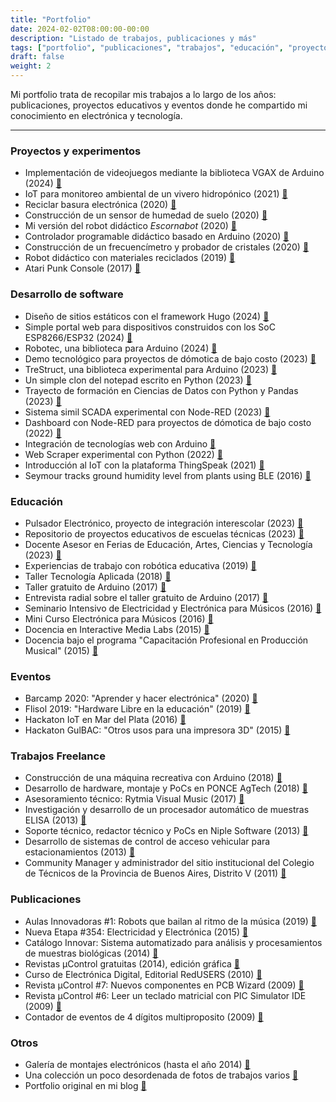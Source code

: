 ```yaml
---
title: "Portfolio"
date: 2024-02-02T08:00:00-00:00
description: "Listado de trabajos, publicaciones y más"
tags: ["portfolio", "publicaciones", "trabajos", "educación", "proyectos"]
draft: false
weight: 2
---
```

Mi portfolio trata de recopilar mis trabajos a lo largo de los años: publicaciones, proyectos educativos y eventos donde he compartido mi conocimiento en electrónica y tecnología.
<!--more-->
---
### Proyectos y experimentos

- Implementación de videojuegos mediante la biblioteca VGAX de Arduino (2024) [🔗](https://github.com/lmtreser/Arduino-VGA-Games)
- IoT para monitoreo ambiental de un vivero hidropónico (2021) [🔗](https://github.com/lmtreser/ESMET-IoT)
- Reciclar basura electrónica (2020) [🔗](https://www.automatismos-mdq.com.ar/blog/2020/11/reciclar-electronica.html)
- Construcción de un sensor de humedad de suelo (2020) [🔗](https://www.automatismos-mdq.com.ar/blog/2020/11/construccion-de-un-sensor-de-humedad-de-suelo.html)
- Mi versión del robot didáctico *Escornabot* (2020) [🔗](https://www.automatismos-mdq.com.ar/blog/2020/06/robot-didactico-escornabot.html)
- Controlador programable didáctico basado en Arduino (2020) [🔗](https://www.automatismos-mdq.com.ar/blog/2020/07/controlador-programable-didactico.html)
- Construcción de un frecuencímetro y probador de cristales (2020) [🔗](https://www.automatismos-mdq.com.ar/blog/2020/05/construccion-de-un-frecuencimetro-y-probador-de-cristales.html)
- Robot didáctico con materiales reciclados (2019) [🔗](https://www.automatismos-mdq.com.ar/blog/2019/02/robot-didactico-con-materiales-reciclados.html)
- Atari Punk Console (2017) [🔗](https://www.automatismos-mdq.com.ar/blog/2017/01/atari-punk-console.html)

### Desarrollo de software

- Diseño de sitios estáticos con el framework Hugo (2024) [🔗](https://github.com/lmtreser/hugo-static-sites)
- Simple portal web para dispositivos construidos con los SoC ESP8266/ESP32 (2024) [🔗](https://github.com/lmtreser/ESP-Simple-Cfg)
- Robotec, una biblioteca para Arduino (2024) [🔗](https://github.com/lmtreser/Robotec)
- Demo tecnológico para proyectos de dómotica de bajo costo (2023) [🔗](https://github.com/lmtreser/Demo-Domotica)
- TreStruct, una biblioteca experimental para Arduino (2023) [🔗](https://github.com/lmtreser/TreStruct)
- Un simple clon del notepad escrito en Python (2023) [🔗](https://github.com/lmtreser/notepyd)
- Trayecto de formación en Ciencias de Datos con Python y Pandas (2023) [🔗](https://github.com/lmtreser/intro-data-science)
- Sistema simil SCADA experimental con Node-RED (2023) [🔗](https://github.com/lmtreser/scada-like-nr)
- Dashboard con Node-RED para proyectos de dómotica de bajo costo (2022) [🔗](https://github.com/lmtreser/Domotica-con-Node-RED) 
- Integración de tecnologías web con Arduino [🔗](https://github.com/lmtreser/graficos-chartjs)
- Web Scraper experimental con Python (2022) [🔗](https://github.com/lmtreser/wbscrp)
- Introducción al IoT con la plataforma ThingSpeak (2021) [🔗](https://github.com/lmtreser/iot-thingspeak)
- Seymour tracks ground humidity level from plants using BLE (2016) [🔗](https://github.com/lmtreser/seymour)

### Educación

- Pulsador Electrónico, proyecto de integración interescolar (2023) [🔗](https://github.com/lmtreser/Proyectos-Educativos/tree/main/Pulsador%20de%20Potencia)
- Repositorio de proyectos educativos de escuelas técnicas (2023) [🔗](https://github.com/lmtreser/Proyectos-Educativos)
- Docente Asesor en Ferias de Educación, Artes, Ciencias y Tecnología (2023) [🔗](https://www.automatismos-mdq.com.ar/blog/2021/11/ferias-de-educacion-artes-ciencias-y-tecnologia.html)
- Experiencias de trabajo con robótica educativa (2019) [🔗](https://www.automatismos-mdq.com.ar/blog/2019/12/robotica-educativa-4.html)
- Taller Tecnología Aplicada (2018) [🔗](https://www.automatismos-mdq.com.ar/blog/2018/02/taller-tecnologia-aplicada.html)
- Taller gratuito de Arduino (2017) [🔗](https://www.automatismos-mdq.com.ar/blog/2017/09/curso-gratuito-de-arduino.html)
- Entrevista radial sobre el taller gratuito de Arduino (2017) [🔗](https://www.automatismos-mdq.com.ar/blog/2017/09/entrevista-radial-sobre-el-taller-gratuito-de-programacion-con-arduino.html)
- Seminario Intensivo de Electricidad y Electrónica para Músicos (2016) [🔗](https://www.automatismos-mdq.com.ar/blog/2016/11/seminario-intensivo-de-electricidad-y-electronica-para-musicos.html)
- Mini Curso Electrónica para Músicos (2016) [🔗](https://www.automatismos-mdq.com.ar/blog/2016/08/electronica-para-musicos.html)
- Docencia en Interactive Media Labs (2015) [🔗](https://www.automatismos-mdq.com.ar/blog/2015/08/interactive-media-labs.html)
- Docencia bajo el programa "Capacitación Profesional en Producción Musical" (2015) [🔗](https://www.automatismos-mdq.com.ar/blog/2015/03/produccion-musical.html)

### Eventos

- Barcamp 2020: "Aprender y hacer electrónica" (2020) [🔗](https://www.automatismos-mdq.com.ar/blog/2020/09/charla-aprender-y-hacer-electronica.html)
- Flisol 2019: "Hardware Libre en la educación" (2019) [🔗](https://www.automatismos-mdq.com.ar/blog/2019/05/hardware-libre-en-la-educacion.html)
- Hackaton IoT en Mar del Plata (2016) [🔗](https://www.automatismos-mdq.com.ar/blog/2016/02/hackaton-iot-en-mar-del-plata.html)
- Hackaton GulBAC: "Otros usos para una impresora 3D" (2015) [🔗](https://www.automatismos-mdq.com.ar/blog/2015/11/hackaton-gulbac-2015.html)

### Trabajos Freelance

- Construcción de una máquina recreativa con Arduino (2018) [🔗](https://www.automatismos-mdq.com.ar/blog/2018/01/maquina-recreativa-con-arduino.html)
- Desarrollo de hardware, montaje y PoCs en PONCE AgTech (2018) [🔗](http://ponceautomations.com/)
- Asesoramiento técnico: Rytmia Visual Music (2017) [🔗](https://www.automatismos-mdq.com.ar/blog/2017/12/asesoramiento-tecnico.html)
- Investigación y desarrollo de un procesador automático de muestras ELISA (2013) [🔗](https://www.automatismos-mdq.com.ar/blog/2013/06/investigacion-y-desarrollo-de-un-procesador-automatico-de-muestras-elisa.html)
- Soporte técnico, redactor técnico y PoCs en Niple Software (2013) [🔗](https://www.automatismos-mdq.com.ar/blog/2013/06/niple-software.html)
- Desarrollo de sistemas de control de acceso vehicular para estacionamientos (2013) [🔗](https://www.automatismos-mdq.com.ar/blog/2013/06/control-de-acceso-vehicular.html)
- Community Manager y administrador del sitio institucional del Colegio de Técnicos de la Provincia de Buenos Aires, Distrito V (2011) [🔗](https://www.automatismos-mdq.com.ar/blog/2009/01/colegio-de-tecnicos-de-la-provincia-de-buenos-aires-distrito-5.html)

### Publicaciones

- Aulas Innovadoras #1: Robots que bailan al ritmo de la música (2019) [🔗](https://www.automatismos-mdq.com.ar/blog/2015/12/articulo-en-revista-nueva-etapa.html)
- Nueva Etapa #354: Electricidad y Electrónica (2015) [🔗](https://www.automatismos-mdq.com.ar/blog/2015/12/articulo-en-revista-nueva-etapa.html)
- Catálogo Innovar: Sistema automatizado para análisis y procesamientos de muestras biológicas (2014) [🔗](https://www.automatismos-mdq.com.ar/blog/2015/12/articulo-en-revista-nueva-etapa.html)
- Revistas µControl gratuitas (2014), edición gráfica [🔗](https://www.automatismos-mdq.com.ar/blog/2014/11/revistas-ucontrol-gratuitas.html)
- Curso de Electrónica Digital, Editorial RedUSERS (2010) [🔗](https://www.automatismos-mdq.com.ar/blog/2010/04/curso-de-electronica-digital-de-redusers.html)
- Revista µControl #7: Nuevos componentes en PCB Wizard (2009) [🔗](https://www.automatismos-mdq.com.ar/blog/2015/12/articulo-en-revista-nueva-etapa.html)
- Revista µControl #6: Leer un teclado matricial con PIC Simulator IDE (2009) [🔗](https://www.automatismos-mdq.com.ar/blog/2015/12/articulo-en-revista-nueva-etapa.html)
- Contador de eventos de 4 dígitos multiproposito (2009) [🔗](https://www.automatismos-mdq.com.ar/blog/2009/09/contador-de-eventos-de-4-digitos-multiproposito.html)

### Otros

- Galería de montajes electrónicos (hasta el año 2014) [🔗](https://www.automatismos-mdq.com.ar/blog/2014/12/galeria-de-montajes-electronicos.html)
- Una colección un poco desordenada de fotos de trabajos varios [🔗](https://drive.google.com/drive/folders/0B3e0EZAvhfqXelAxNmFHQmZYem8)
- Portfolio original en mi blog [🔗](https://www.automatismos-mdq.com.ar/blog/portfolio)